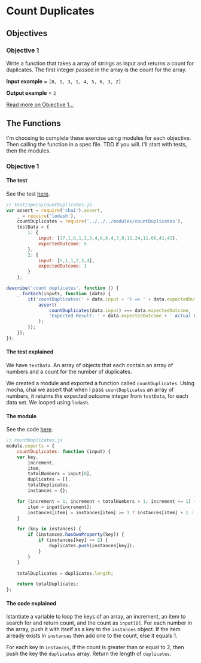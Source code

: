 # Count Duplicates
## Objectives
### Objective 1
Write a function that takes a array of strings as input and returns a count for duplicates. The first integer passed in the array is the count for the array.


**Input example** = `[8, 1, 3, 1, 4, 5, 6, 3, 2]`

**Output example** = `2`

[Read more on Objective 1...](#Objective-1)

## The Functions
I'm choosing to complete these exercise using modules for each objective. Then calling the function in a spec file. TDD if you will. I'll start with tests, then the modules.

### <div id="Objective-1">Objective 1</div>
#### The test
See the test [here](../../javascript/modules/test/specs/countDuplicates.js).

```js
// test/specs/countDuplicates.js
var assert = require('chai').assert,
    _ = require('lodash'),
    countDuplicates = require('../../../modules/countDuplicates'),
    testData = {
        1: {
            input: [17,1,6,1,2,3,4,6,6,4,3,0,11,24,11,66,41,42],
            expectedOutcome: 5
        },
        2: {
            input: [5,1,1,2,3,4],
            expectedOutcome: 1
        }
    };

describe('count duplicates', function () {
    _.forEach(inputs, function (data) {
        it('countDuplicates(' + data.input + ') => ' + data.expectedOutcome, function() {
            assert(
                countDuplicates(data.input) === data.expectedOutcome,
                'Expected Result: ' + data.expectedOutcome + ' Actual Result: ' + countDuplicates(data.input)
            );
        });
    });
});
```
#### The test explained
We have `testData`. An array of objects that each contain an array of numbers and a count for the number of duplicates.

We created a module and exported a function called `countDuplicates`. Using mocha, chai we assert that when I pass `countDuplicates` an array of numbers, it returns the expected outcome integer from `testData`, for each data set. We looped using `lodash`.

#### The module
See the code [here](../../javascript/modules/compoundWords.js).

```js
// countDuplicates.js
module.exports = {
    countDuplicates: function (input) {
    var key,
        increment,
        item,
        totalNumbers = input[0],
        duplicates = [],
        totalDuplicates,
        instances = {};

    for (increment = 1; increment < totalNumbers + 1; increment += 1) {
        item = input[increment];
        instances[item] = instances[item] >= 1 ? instances[item] + 1 : 1;
    }

    for (key in instances) {
        if (instances.hasOwnProperty(key)) {
            if (instances[key] >= 2) {
                duplicates.push(instances[key]);
            }
        }
    }

    totalDuplicates = duplicates.length;

    return totalDuplicates;
};
```
#### The code explained
Istantiate a variable to loop the keys of an array, an increment, an item to search for and return count, and the count as `input[0]`. For each number in the array, push it with itself as a key to the `instances` object. If the item already exists in `instances` then add one to the count, else it equals 1.

For each key in `instances`, if the count is greater than or equal to 2, then push the key the `duplicates` array. Return the length of `duplicates`.
